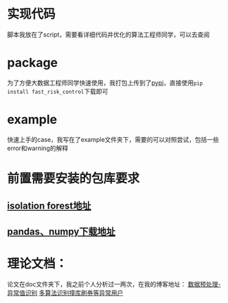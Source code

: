 # 实现代码
脚本我放在了script，需要看详细代码并优化的算法工程师同学，可以去查阅

# package
为了方便大数据工程师同学快速使用，我打包上传到了[pypi](https://pypi.python.org/pypi?:action=display&name=fast_risk_control&version=0.0.1)，直接使用`pip install fast_risk_control`下载即可

# example
快速上手的case，我写在了example文件夹下，需要的可以对照尝试，包括一些error和warning的解释

# 前置需要安装的包库要求
## [isolation forest地址](https://github.com/scikit-learn/scikit-learn/blob/master/sklearn/ensemble/iforest.py)
## [pandas、numpy下载地址](http://www.lfd.uci.edu/~gohlke/pythonlibs/)

# 理论文档：
论文在doc文件夹下，我之前个人分析过一两次，在我的博客地址：
[数据预处理-异常值识别](http://shataowei.com/2017/08/09/数据预处理-异常值识别/)
[多算法识别撞库刷券等异常用户](http://shataowei.com/2017/12/01/多算法识别撞库刷券等异常用户/)